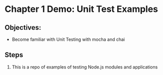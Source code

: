 # Chapter 1 Demo: Unit Test Examples

## Objectives:
* Become familiar with Unit Testing with mocha and chai

## Steps

1. This is a repo of examples of testing Node.js modules and applications
